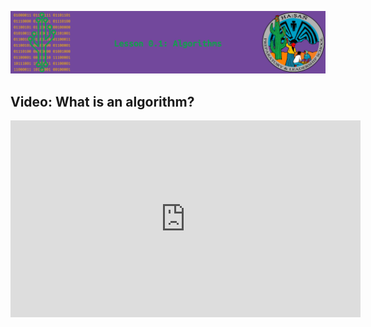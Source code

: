 ![header-0.1](assets/header-0.1.png)

## Video: What is an algorithm?
<iframe width="560" height="315" src="https://www.youtube.com/embed/YAbmy3DWVh0?si=XZ2n4aw1Ma9FQO9j" title="YouTube video player" frameborder="0" allow="accelerometer; autoplay; clipboard-write; encrypted-media; gyroscope; picture-in-picture; web-share" referrerpolicy="strict-origin-when-cross-origin" allowfullscreen></iframe>
